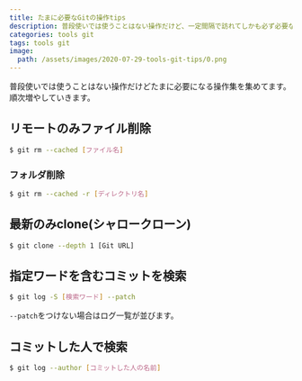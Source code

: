 ```yaml
---
title: たまに必要なGitの操作tips
description: 普段使いでは使うことはない操作だけど、一定間隔で訪れてしかも必ず必要な操作がGitにはあり、その操作集を集めた記事です。
categories: tools git
tags: tools git
image:
  path: /assets/images/2020-07-29-tools-git-tips/0.png
---
```

普段使いでは使うことはない操作だけどたまに必要になる操作集を集めてます。
順次増やしていきます。

## リモートのみファイル削除

```sh
$ git rm --cached [ファイル名]
```

### フォルダ削除

```sh
$ git rm --cached -r [ディレクトリ名]
```

## 最新のみclone(シャロークローン)

```sh
$ git clone --depth 1 [Git URL]
```

## 指定ワードを含むコミットを検索

```sh
$ git log -S [検索ワード] --patch
```

`--patch`をつけない場合はログ一覧が並びます。

## コミットした人で検索
```sh
$ git log --author [コミットした人の名前]
```
